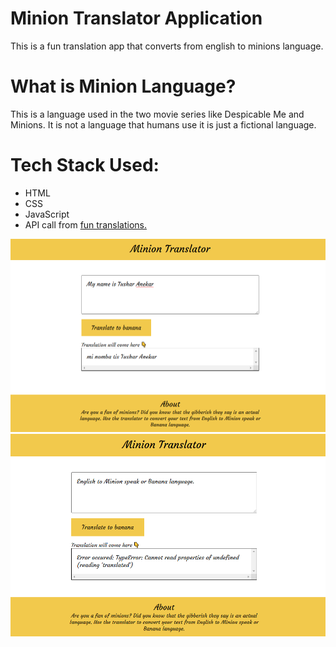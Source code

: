 <h1>Minion Translator Application</h1>
This is a fun translation app that converts from english to minions language.

<h1>What is Minion Language?</h1>
This is a language used in the two movie series like Despicable Me and Minions. It is not a language that humans use it is just a fictional language.

<h1>Tech Stack Used:</h1>
<ul>
    <li>HTML</li>
    <li>CSS</li>
    <li>JavaScript</li>
    <li>API call from <a href="https://funtranslations.com/minion">fun translations.</a></li>
</ul>

<img src="images/MinionTranslator1.png">
<img src="images/MinionTranslator2.png">